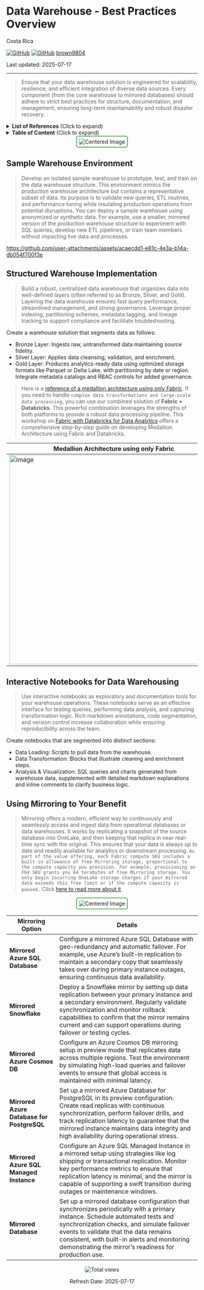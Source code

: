 # Data Warehouse - Best Practices Overview

Costa Rica

[![GitHub](https://badgen.net/badge/icon/github?icon=github&label)](https://github.com)
[![GitHub](https://img.shields.io/badge/--181717?logo=github&logoColor=ffffff)](https://github.com/)
[brown9804](https://github.com/brown9804)

Last updated: 2025-07-17

----------

> Ensure that your data warehouse solution is engineered for scalability, resilience, and efficient integration of diverse data sources. Every component (from the core warehouse to mirrored databases) should adhere to strict best practices for structure, documentation, and management, ensuring long-term maintainability and robust disaster recovery.

<details>
<summary><b>List of References</b> (Click to expand)</summary>

- [Ingest data into the Warehouse](https://learn.microsoft.com/en-us/fabric/data-warehouse/ingest-data)
- [Performance guidelines in Fabric Data Warehouse](https://learn.microsoft.com/en-us/fabric/data-warehouse/guidelines-warehouse-performance)

</details>

<details>
<summary><b>Table of Content</b> (Click to expand)</summary>

- [Sample Warehouse Environment](#sample-warehouse-environment)
- [Structured Warehouse Implementation](#structured-warehouse-implementation)
- [Interactive Notebooks for Data Warehousing](#interactive-notebooks-for-data-warehousing)
- [Using Mirroring to Your Benefit](#using-mirroring-to-your-benefit)

</details>

<div align="center">
  <img src="https://github.com/user-attachments/assets/47c01e2a-48aa-4bc5-9a0f-fd2630618687" alt="Centered Image" style="border: 2px solid #4CAF50; border-radius: 5px; padding: 5px;"/>
</div>

## Sample Warehouse Environment 

> Develop an isolated sample warehouse to prototype, test, and train on the data warehouse structure. This environment mimics the production warehouse architecture but contains a representative subset of data. Its purpose is to validate new queries, ETL routines, and performance tuning while insulating production operations from potential disruptions. You can deploy a sample warehouse using anonymized or synthetic data. For example, use a smaller, mirrored version of the production warehouse structure to experiment with SQL queries, develop new ETL pipelines, or train team members without impacting live data and processes.

<https://github.com/user-attachments/assets/acaecdd1-e81c-4e3a-b14a-db054f700f3e>

## Structured Warehouse Implementation 

> Build a robust, centralized data warehouse that organizes data into well-defined layers (often referred to as Bronze, Silver, and Gold). Layering the data warehouse ensures fast query performance, streamlined management, and strong governance. Leverage proper indexing, partitioning schemes, metadata tagging, and lineage tracking to support compliance and facilitate troubleshooting. 

Create a warehouse solution that segments data as follows:

- Bronze Layer: Ingests raw, untransformed data maintaining source fidelity.
- Silver Layer: Applies data cleansing, validation, and enrichment.
- Gold Layer: Produces analytics-ready data using optimized storage formats like Parquet or Delta Lake, with partitioning by date or region. Integrate metadata catalogs and RBAC controls for added governance.

> Here is a [reference of a medallion architecture using only Fabric](./Medallion_Architecture/). If you need to handle `complex data transformations and large-scale data processing`, you can use our combined solution of **Fabric + Databricks**. This powerful combination leverages the strengths of both platforms to provide a robust data processing pipeline. This workshop on [Fabric with Databricks for Data Analytics](https://microsoft.github.io/TechExcel-Fabric-with-Databricks-for-Data-Analytics/) offers a comprehensive step-by-step guide on developing Medallion Architecture using Fabric and Databricks. <br/>

| Medallion Architecture using only Fabric | Medallion Architecture Fabric + Databricks | 
| --- | --- | 
|   <img width="550" alt="image" src="https://github.com/user-attachments/assets/b4394d54-9bb0-453b-abf8-cfaaa8e532d2" /> |   <img width="550" alt="image" src="https://github.com/user-attachments/assets/c866098c-ffd1-4438-bc77-565786c91601"> | 

## Interactive Notebooks for Data Warehousing 

> Use interactive notebooks as exploratory and documentation tools for your warehouse operations. These notebooks serve as an effective interface for testing queries, performing data analysis, and capturing transformation logic. Rich markdown annotations, code segmentation, and version control increase collaboration while ensuring reproducibility across the team.

Create notebooks that are segmented into distinct sections:

- Data Loading: Scripts to pull data from the warehouse.
- Data Transformation: Blocks that illustrate cleaning and enrichment steps.
- Analysis & Visualization: SQL queries and charts generated from warehouse data, supplemented with detailed markdown explanations and inline comments to clarify business logic.

## Using Mirroring to Your Benefit

> Mirroring offers a modern, efficient way to continuously and seamlessly access and ingest data from operational databases or data warehouses. It works by replicating a snapshot of the source database into OneLake, and then keeping that replica in near real-time sync with the original. This ensures that your data is always up to date and readily available for analytics or downstream processing. `As part of the value offering, each Fabric compute SKU includes a built-in allowance of free Mirroring storage, proportional to the compute capacity you provision. For example, provisioning an F64 SKU grants you 64 terabytes of free Mirroring storage. You only begin incurring OneLake storage charges if your mirrored data exceeds this free limit or if the compute capacity is paused.` Click [here to read more about it](https://azure.microsoft.com/en-us/pricing/details/microsoft-fabric/?msockid=38ec3806873362243e122ce086486339)

<div align="center">
  <img src="https://github.com/user-attachments/assets/ed868665-1823-42ff-9cd7-d0ee3310c184" alt="Centered Image" style="border: 2px solid #4CAF50; border-radius: 5px; padding: 5px;"/>
</div>

| **Mirroring Option**                             |  Details |
|--------------------------------------------------|--------------------|
| **Mirrored Azure SQL Database**                  | Configure a mirrored Azure SQL Database with geo-redundancy and automatic failover. For example, use Azure’s built-in replication to maintain a secondary copy that seamlessly takes over during primary instance outages, ensuring continuous data availability. | 
| **Mirrored Snowflake**                           | Deploy a Snowflake mirror by setting up data replication between your primary instance and a secondary environment. Regularly validate synchronization and monitor rollback capabilities to confirm that the mirror remains current and can support operations during failover or testing cycles. |
| **Mirrored Azure Cosmos DB**                     | Configure an Azure Cosmos DB mirroring setup in preview mode that replicates data across multiple regions. Test the environment by simulating high-load queries and failover events to ensure that global access is maintained with minimal latency. |
| **Mirrored Azure Database for PostgreSQL**       | Set up a mirrored Azure Database for PostgreSQL in its preview configuration. Create read replicas with continuous synchronization, perform failover drills, and track replication latency to guarantee that the mirrored instance maintains data integrity and high availability during operational stress. |
| **Mirrored Azure SQL Managed Instance**          | Configure an Azure SQL Managed Instance in a mirrored setup using strategies like log shipping or transactional replication. Monitor key performance metrics to ensure that replication latency is minimal, and the mirror is capable of supporting a swift transition during outages or maintenance windows. |
| **Mirrored Database**                  | Set up a mirrored database configuration that synchronizes periodically with a primary instance. Schedule automated tests and synchronization checks, and simulate failover events to validate that the data remains consistent, with built-in alerts and monitoring demonstrating the mirror’s readiness for production use. |

<!-- START BADGE -->
<div align="center">
  <img src="https://img.shields.io/badge/Total%20views-56-limegreen" alt="Total views">
  <p>Refresh Date: 2025-07-17</p>
</div>
<!-- END BADGE -->
